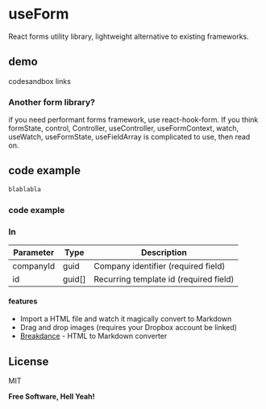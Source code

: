 # useForm
React forms utility library, lightweight alternative to existing frameworks.

## demo
codesandbox links

### Another form library?
if you need performant forms framework, use react-hook-form.
If you think formState, control, Controller, useController, useFormContext, watch, useWatch, useFormState, useFieldArray is complicated to use, then read on.

####



## code example
```js
blablabla
```

### code example

### In

**Parameter**   | **Type**      | **Description**
--------------- | ------------- | --------------------------------------------------------------
companyId       | guid          | Company identifier (required field)
id              | guid[]        | Recurring template id (required field)

#### features
- Import a HTML file and watch it magically convert to Markdown
- Drag and drop images (requires your Dropbox account be linked)
- [Breakdance](https://breakdance.github.io/breakdance/) - HTML to Markdown converter

## License

MIT

**Free Software, Hell Yeah!**